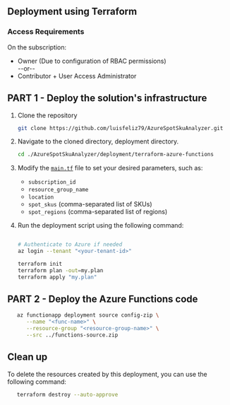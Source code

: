 ## Deployment using Terraform

### Access Requirements
On the subscription: 
   - Owner (Due to configuration of RBAC permissions)<br>
                --or--
   - Contributor + User Access Administrator


## PART 1 - Deploy the solution's infrastructure

1. Clone the repository
    ```bash
    git clone https://github.com/luisfeliz79/AzureSpotSkuAnalyzer.git
    ```
2. Navigate to the cloned directory, deployment directory.
   ```bash
   cd ./AzureSpotSkuAnalyzer/deployment/terraform-azure-functions
   ```

3. Modify the [`main.tf`](./main.tf) file to set your desired parameters, such as:
   - `subscription_id`
   - `resource_group_name`
   - `location`
   - `spot_skus` (comma-separated list of SKUs)
   - `spot_regions` (comma-separated list of regions)

4. Run the deployment script using the following command:
   ```bash
   
   # Authenticate to Azure if needed
   az login --tenant "<your-tenant-id>"

   terraform init
   terraform plan -out=my.plan
   terraform apply "my.plan"
   ```

## PART 2 - Deploy the Azure Functions code
```bash
   az functionapp deployment source config-zip \
      --name "<func-name>" \
      --resource-group "<resource-group-name>" \
      --src ../functions-source.zip

```

## Clean up
To delete the resources created by this deployment, you can use the following command:
```bash
   terraform destroy --auto-approve
```
